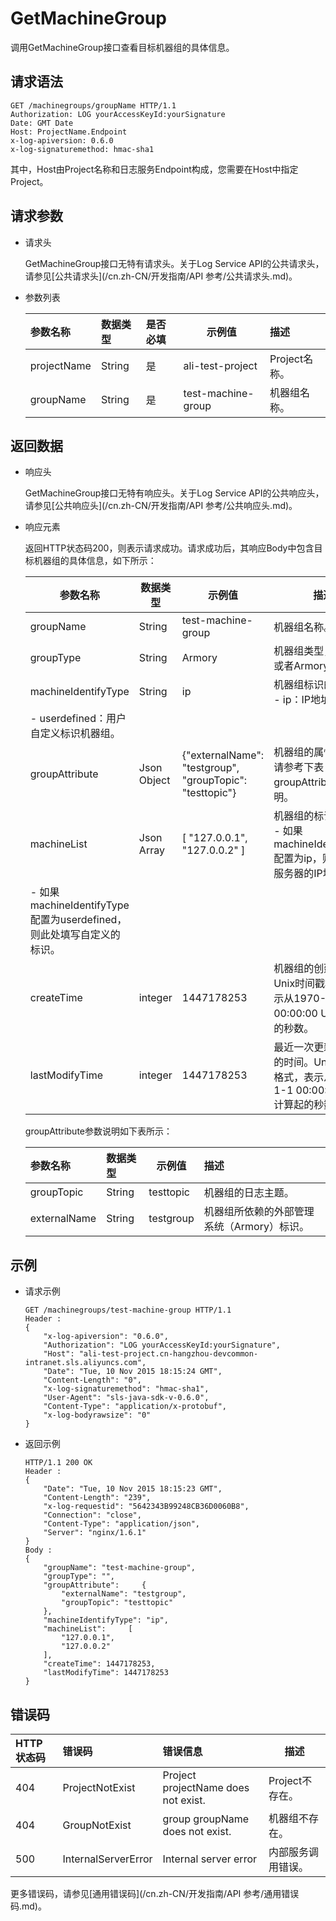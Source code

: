 # GetMachineGroup

调用GetMachineGroup接口查看目标机器组的具体信息。

## 请求语法

```
GET /machinegroups/groupName HTTP/1.1
Authorization: LOG yourAccessKeyId:yourSignature
Date: GMT Date
Host: ProjectName.Endpoint
x-log-apiversion: 0.6.0
x-log-signaturemethod: hmac-sha1
```

其中，Host由Project名称和日志服务Endpoint构成，您需要在Host中指定Project。

## 请求参数

-   请求头

    GetMachineGroup接口无特有请求头。关于Log Service API的公共请求头，请参见[公共请求头](/cn.zh-CN/开发指南/API 参考/公共请求头.md)。

-   参数列表

    |参数名称|数据类型|是否必填|示例值|描述|
    |:---|:---|:---|---|:-|
    |projectName|String|是|ali-test-project|Project名称。|
    |groupName|String|是|test-machine-group|机器组名称。|


## 返回数据

-   响应头

    GetMachineGroup接口无特有响应头。关于Log Service API的公共响应头，请参见[公共响应头](/cn.zh-CN/开发指南/API 参考/公共响应头.md)。

-   响应元素

    返回HTTP状态码200，则表示请求成功。请求成功后，其响应Body中包含目标机器组的具体信息，如下所示：

    |参数名称|数据类型|示例值|描述|
    |----|----|---|--|
    |groupName|String|test-machine-group|机器组名称。|
    |groupType|String|Armory|机器组类型，值为空或者Armory。|
    |machineIdentifyType|String|ip|机器组标识的类型。    -   ip：IP地址机器组。
    -   userdefined：用户自定义标识机器组。 |
    |groupAttribute|Json Object|\{"externalName": "testgroup", "groupTopic": "testtopic"\}|机器组的属性。详细请参考下表groupAttribute参数说明。|
    |machineList|Json Array|\[ "127.0.0.1", "127.0.0.2" \]|机器组的标识信息。    -   如果machineIdentifyType配置为ip，则此处填写服务器的IP地址。
    -   如果machineIdentifyType配置为userdefined，则此处填写自定义的标识。 |
    |createTime|integer|1447178253|机器组的创建时间。Unix时间戳格式，表示从1970-1-1 00:00:00 UTC计算起的秒数。|
    |lastModifyTime|integer|1447178253|最近一次更新机器组的时间。Unix时间戳格式，表示从1970-1-1 00:00:00 UTC计算起的秒数。|

    groupAttribute参数说明如下表所示：

    |参数名称|数据类型|示例值|描述|
    |:---|:---|---|:-|
    |groupTopic|String|testtopic|机器组的日志主题。|
    |externalName|String|testgroup|机器组所依赖的外部管理系统（Armory）标识。|


## 示例

-   请求示例

    ```
    GET /machinegroups/test-machine-group HTTP/1.1
    Header :
    {
        "x-log-apiversion": "0.6.0",
        "Authorization": "LOG yourAccessKeyId:yourSignature",
        "Host": "ali-test-project.cn-hangzhou-devcommon-intranet.sls.aliyuncs.com",
        "Date": "Tue, 10 Nov 2015 18:15:24 GMT",
        "Content-Length": "0",
        "x-log-signaturemethod": "hmac-sha1",
        "User-Agent": "sls-java-sdk-v-0.6.0",
        "Content-Type": "application/x-protobuf",
        "x-log-bodyrawsize": "0"
    }
    ```

-   返回示例

    ```
    HTTP/1.1 200 OK
    Header :
    {
        "Date": "Tue, 10 Nov 2015 18:15:23 GMT",
        "Content-Length": "239",
        "x-log-requestid": "5642343B99248CB36D0060B8",
        "Connection": "close",
        "Content-Type": "application/json",
        "Server": "nginx/1.6.1"
    }
    Body :
    {
        "groupName": "test-machine-group",
        "groupType": "",
        "groupAttribute":     {
            "externalName": "testgroup",
            "groupTopic": "testtopic"
        },
        "machineIdentifyType": "ip",
        "machineList":     [
            "127.0.0.1",
            "127.0.0.2"
        ],
        "createTime": 1447178253,
        "lastModifyTime": 1447178253
    }
    ```


## 错误码

|HTTP状态码|错误码|错误信息|描述|
|:------|:--|:---|--|
|404|ProjectNotExist|Project projectName does not exist.|Project不存在。|
|404|GroupNotExist|group groupName does not exist.|机器组不存在。|
|500|InternalServerError|Internal server error|内部服务调用错误。|

更多错误码，请参见[通用错误码](/cn.zh-CN/开发指南/API 参考/通用错误码.md)。

